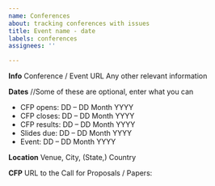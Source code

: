 ```yaml
---
name: Conferences
about: tracking conferences with issues
title: Event name - date
labels: conferences
assignees: ''

---
```

**Info**
Conference / Event URL
Any other relevant information

**Dates**
//Some of these are optional, enter what you can
- CFP opens:     DD – DD Month YYYY
- CFP closes:    DD – DD Month YYYY
- CFP results:   DD – DD Month YYYY
- Slides due:    DD – DD Month YYYY
- Event:         DD – DD Month YYYY

**Location**
Venue, City, (State,) Country

**CFP**
URL to the Call for Proposals / Papers:
